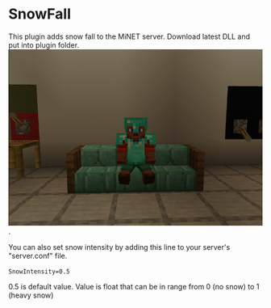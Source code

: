 # SnowFall
This plugin adds snow fall to the MiNET server.
Download latest DLL and put into plugin folder.
![Picture](https://github.com/CobwebSMP/Chairs/blob/main/picture.png).

You can also set snow intensity by adding this line to your server's "server.conf" file.

    SnowIntensity=0.5

0.5 is default value. Value is float that can be in range from 0 (no snow) to 1 (heavy snow)